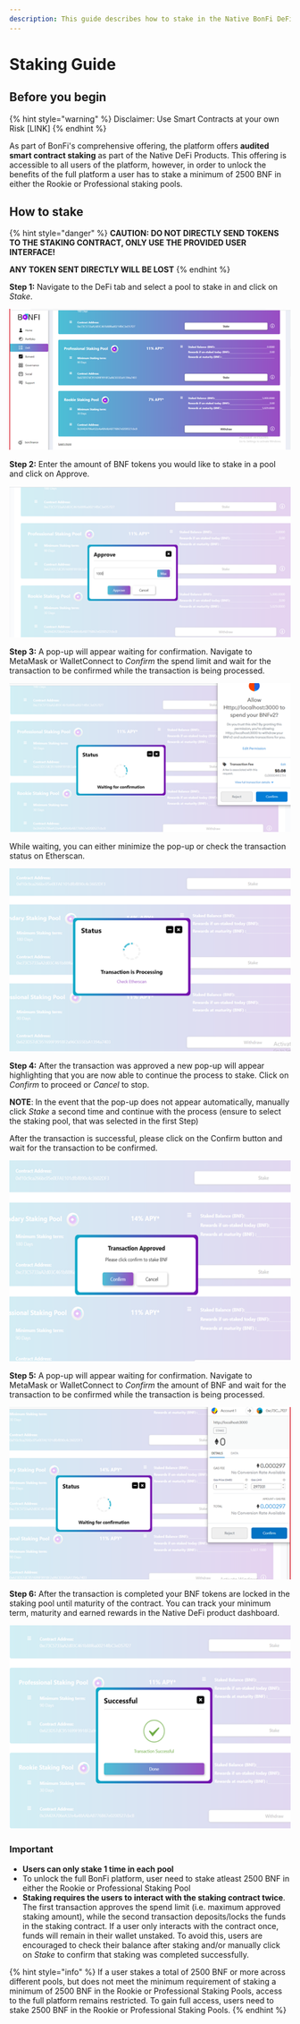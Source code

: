 ```yaml
---
description: This guide describes how to stake in the Native BonFi DeFi Products
---
```


# Staking Guide

## Before you begin

{% hint style="warning" %}
Disclaimer: Use Smart Contracts at your own Risk \[LINK\]
{% endhint %}

As part of BonFi's comprehensive offering, the platform offers **audited smart contract staking** as part of the Native DeFi Products. This offering is accessible to all users of the platform, however, in order to unlock the benefits of the full platform a user has to stake a minimum of 2500 BNF in either the Rookie or Professional staking pools. 

## How to stake 

{% hint style="danger" %}
**CAUTION: DO NOT DIRECTLY SEND TOKENS TO THE STAKING CONTRACT, ONLY USE THE PROVIDED USER INTERFACE!**

**ANY TOKEN SENT DIRECTLY WILL BE LOST**
{% endhint %}

**Step 1:** Navigate to the DeFi tab and select a pool to stake in and click on _Stake_.

![](../../.gitbook/assets/image%20%2817%29.png)

**Step 2:** Enter the amount of BNF tokens you would like to stake in a pool and click on Approve.

![](../../.gitbook/assets/image%20%2819%29.png)

**Step 3:** A pop-up will appear waiting for confirmation. Navigate to MetaMask or WalletConnect to _Confirm_  the spend limit and wait for the transaction to be confirmed while the transaction is being processed.

![](../../.gitbook/assets/image%20%287%29.png)

While waiting, you can either minimize the pop-up or check the transaction status on Etherscan.

![](../../.gitbook/assets/image%20%284%29.png)

**Step 4:** After the transaction was approved a new pop-up will appear highlighting that you are now able to continue the process to stake. Click on _Confirm_ to proceed or _Cancel_ to stop.

**NOTE**: In the event that the pop-up does not appear automatically, manually click _Stake_ a second time and continue with the process \(ensure to select the staking pool, that was selected in the first Step\)

After the transaction is successful, please click on the Confirm button and wait for the transaction to be confirmed.

![](../../.gitbook/assets/image%20%282%29.png)

**Step 5:** A pop-up will appear waiting for confirmation. Navigate to MetaMask or WalletConnect to _Confirm_  the amount of BNF and wait for the transaction to be confirmed while the transaction is being processed.

![](../../.gitbook/assets/image%20%2818%29.png)

**Step 6:** After the transaction is completed your BNF tokens are locked in the staking pool until maturity of the contract. You can track your minimum term, maturity and earned rewards in the Native DeFi product dashboard.

![](../../.gitbook/assets/image%20%2814%29.png)

### **Important**

* **Users can only stake 1 time in each pool**
* To unlock the full BonFi platform, user need to stake atleast 2500 BNF in either the Rookie or Professional Staking Pool
* **Staking requires the users to interact with the staking contract twice**. The first transaction approves the spend limit \(i.e. maximum approved staking amount\), while the second transaction deposits/locks the funds in the staking contract. If a user only interacts with the contract once, funds will remain in their wallet unstaked. To avoid this, users are encouraged to check their balance after staking and/or manually click on _Stake_ to confirm that staking was completed successfully.

{% hint style="info" %}
If a user stakes a total of 2500 BNF or more across different pools, but does not meet the minimum requirement of staking a minimum of 2500 BNF in the Rookie or Professional Staking Pools, access to the full platform remains restricted. To gain full access, users need to stake 2500 BNF in the Rookie or Professional Staking Pools.
{% endhint %}

